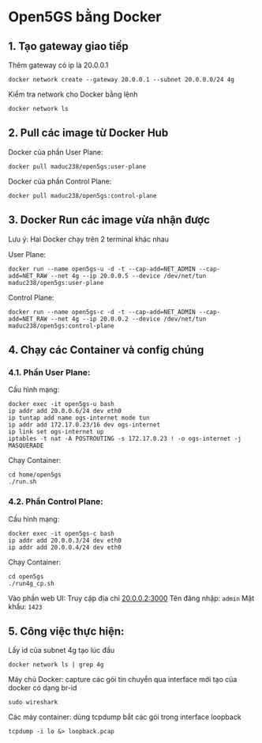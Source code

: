 # Open5GS bằng Docker

## 1. Tạo gateway giao tiếp
Thêm gateway có ip là 20.0.0.1
```
docker network create --gateway 20.0.0.1 --subnet 20.0.0.0/24 4g
```
Kiểm tra network cho Docker bằng lệnh
```
docker network ls
```

## 2. Pull các image từ Docker Hub
Docker của phần User Plane:
```
docker pull maduc238/open5gs:user-plane
```
Docker của phần Control Plane:
```
docker pull maduc238/open5gs:control-plane 
```

## 3. Docker Run các image vừa nhận được
Lưu ý: Hai Docker chạy trên 2 terminal khác nhau

User Plane:
```
docker run --name open5gs-u -d -t --cap-add=NET_ADMIN --cap-add=NET_RAW --net 4g --ip 20.0.0.5 --device /dev/net/tun maduc238/open5gs:user-plane
```
Control Plane:
```
docker run --name open5gs-c -d -t --cap-add=NET_ADMIN --cap-add=NET_RAW --net 4g --ip 20.0.0.2 --device /dev/net/tun maduc238/open5gs:control-plane
```

## 4. Chạy các Container và config chúng
### 4.1. Phần User Plane:
Cấu hình mạng:
```
docker exec -it open5gs-u bash 
ip addr add 20.0.0.6/24 dev eth0 
ip tuntap add name ogs-internet mode tun  
ip addr add 172.17.0.23/16 dev ogs-internet  
ip link set ogs-internet up  
iptables -t nat -A POSTROUTING -s 172.17.0.23 ! -o ogs-internet -j MASQUERADE 
```
Chạy Container:
```
cd home/open5gs 
./run.sh 
```
### 4.2. Phần Control Plane:
Cấu hình mạng:
```
docker exec -it open5gs-c bash 
ip addr add 20.0.0.3/24 dev eth0 
ip addr add 20.0.0.4/24 dev eth0 
```
Chạy Container:
```
cd open5gs
./run4g_cp.sh
```
Vào phần web UI:
Truy cập địa chỉ [20.0.0.2:3000](http://20.0.0.2:3000)
Tên đăng nhập: `admin`
Mật khẩu: `1423`

## 5. Công việc thực hiện:
Lấy id của subnet 4g tạo lúc đầu
```
docker network ls | grep 4g
```
Máy chủ Docker: capture các gói tin chuyển qua interface mới tạo của docker có dạng br-id
```
sudo wireshark
```
Các máy container: dùng tcpdump bắt các gói trong interface loopback
```
tcpdump -i lo &> loopback.pcap
```
